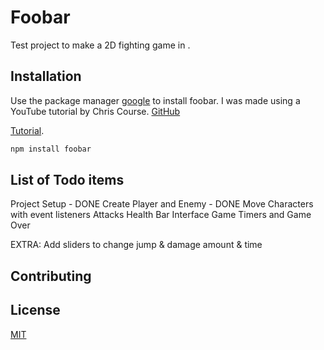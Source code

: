 # Foobar

Test project to make a 2D fighting game in .

## Installation

Use the package manager [google](ww.google) to install foobar. I was made using a YouTube tutorial by Chris Course. [GitHub](https://github.com/chriscourses) 

[Tutorial](https://www.youtube.com/watch?v=vyqbNFMDRGQ&ab_channel=ChrisCourses).

```bash
npm install foobar
```

## List of Todo items
Project Setup - DONE
Create Player and Enemy - DONE
Move Characters with event listeners
Attacks
Health Bar Interface
Game Timers and Game Over

EXTRA:
Add sliders to change jump & damage amount & time

## Contributing


## License

[MIT](https://choosealicense.com/licenses/mit/)